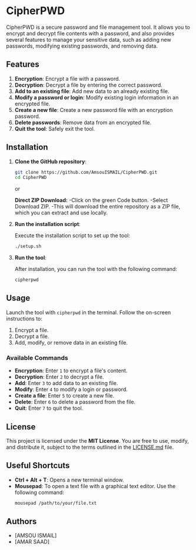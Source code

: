 
# CipherPWD

CipherPWD is a secure password and file management tool. It allows you to encrypt and decrypt file contents with a password, and also provides several features to manage your sensitive data, such as adding new passwords, modifying existing passwords, and removing data.

## Features

1. **Encryption**: Encrypt a file with a password.
2. **Decryption**: Decrypt a file by entering the correct password.
3. **Add to an existing file**: Add new data to an already existing file.
4. **Modify a password or login**: Modify existing login information in an encrypted file.
5. **Create a new file**: Create a new password file with an encryption password.
6. **Delete passwords**: Remove data from an encrypted file.
7. **Quit the tool**: Safely exit the tool.

## Installation

1. **Clone the GitHub repository**:

   ```bash
   git clone https://github.com/AmsouISMAIL/CipherPWD.git
   cd CipherPWD
   ```
   or
   
   **Direct ZIP Download:**
   -Click on the green Code button.
   -Select Download ZIP.
   -This will download the entire repository as a ZIP file, which you can extract and use locally.

2. **Run the installation script**:

   Execute the installation script to set up the tool:

   ```bash
   ./setup.sh
   ```

3. **Run the tool**:

   After installation, you can run the tool with the following command:

   ```bash
   cipherpwd
   ```

## Usage

Launch the tool with `cipherpwd` in the terminal. Follow the on-screen instructions to:

1. Encrypt a file.
2. Decrypt a file.
3. Add, modify, or remove data in an existing file.

### Available Commands

- **Encryption**: Enter `1` to encrypt a file's content.
- **Decryption**: Enter `2` to decrypt a file.
- **Add**: Enter `3` to add data to an existing file.
- **Modify**: Enter `4` to modify a login or password.
- **Create a file**: Enter `5` to create a new file.
- **Delete**: Enter `6` to delete a password from the file.
- **Quit**: Enter `7` to quit the tool.

## License

This project is licensed under the **MIT License**. You are free to use, modify, and distribute it, subject to the terms outlined in the [LICENSE.md](./LICENSE.md) file.

## Useful Shortcuts

- **Ctrl + Alt + T**: Opens a new terminal window.
- **Mousepad**: To open a text file with a graphical text editor. Use the following command:  
  ```bash
  mousepad /path/to/your/file.txt
  ```

## Authors

- [AMSOU ISMAIL]
- [AMAR SAAD]
